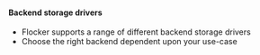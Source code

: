 #### Backend storage drivers

 * Flocker supports a range of different backend storage drivers
 * Choose the right backend dependent upon your use-case
 
